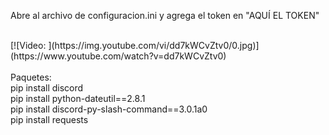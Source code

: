 Abre al archivo de configuracion.ini y agrega el token en "AQUÍ EL TOKEN"

<br>
[![Video: ](https://img.youtube.com/vi/dd7kWCvZtv0/0.jpg)](https://www.youtube.com/watch?v=dd7kWCvZtv0)
<br>
<br>
Paquetes:
<br>
pip install discord
<br>
pip install python-dateutil==2.8.1
<br>
pip install discord-py-slash-command==3.0.1a0
<br>
pip install requests
